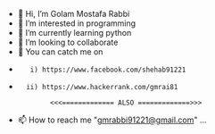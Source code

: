 - 👋 Hi, I’m Golam Mostafa Rabbi
- 👀 I’m interested in programming
- 🌱 I’m currently learning python
- 💞️ I’m looking to collaborate
- 👏 You can catch me on 
-        i) https://www.facebook.com/shehab91221
-       ii) https://www.hackerrank.com/gmrai81

              <<<============= ALSO =============>>>
            
- 📫 How to reach me "gmrabbi91221@gmail.com" ...


<!---
gmrabbi/gmrabbi is a ✨ special ✨ repository because its `README.md` (this file) appears on your GitHub profile.
You can click the Preview link to take a look at your changes.
--->
